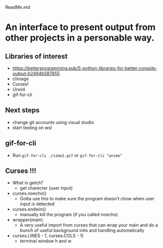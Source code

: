 ReadMe.md
# An interface to present output from other projects in a personable way.
## Libraries of interest
*   https://betterprogramming.pub/5-python-libraries-for-better-console-output-b2494b587855
*   climage
*   Curses!
*   Urwid
*   gif-for-cli

## Next steps
*   change git accounts using visual studio
*   start testing on wsl
## gif-for-cli
*   Run ```gif-for-cli ./sime2.gif``` or ```gif-for-cli "anime"```

## Curses !!!
* What is getch?    
  * get charecter (user input)
* curses.noecho()
   * Gotta use this to make sure the program doesn't close when user input is detected
* curses.endwin()
  * manually kill the program (if you called noecho)
* wrapper(main)
  * A very useful import from curses that can wrap your main and do a bunch of useful background inits and handling automatically
* curses.LINES - 1, curses.COLS - 1)
  * terminal window h and w